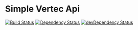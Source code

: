 # Simple Vertec Api

[![Build Status](https://travis-ci.org/dimitri-koenig/simple-vertec-api.svg?branch=master)](https://travis-ci.org/dimitri-koenig/simple-vertec-api)
[![Dependency Status](https://david-dm.org/dimitri-koenig/simple-vertec-api.svg)](https://david-dm.org/dimitri-koenig/simple-vertec-api)
[![devDependency Status](https://david-dm.org/dimitri-koenig/simple-vertec-api/dev-status.svg)](https://david-dm.org/dimitri-koenig/simple-vertec-api#info=devDependencies)
